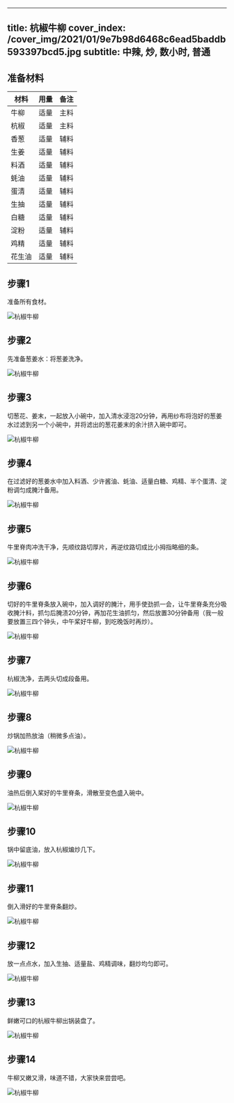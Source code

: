 
---
title: 杭椒牛柳
cover_index: /cover_img/2021/01/9e7b98d6468c6ead5baddb593397bcd5.jpg
subtitle: 中辣, 炒, 数小时, 普通
---

## 准备材料

| 材料     | 用量 | 备注|
| ------- | ----- | --- |
| 牛柳 | 适量| 主料 |
| 杭椒 | 适量| 主料 |
| 香葱 | 适量| 辅料 |
| 生姜 | 适量| 辅料 |
| 料酒 | 适量| 辅料 |
| 蚝油 | 适量| 辅料 |
| 蛋清 | 适量| 辅料 |
| 生抽 | 适量| 辅料 |
| 白糖 | 适量| 辅料 |
| 淀粉 | 适量| 辅料 |
| 鸡精 | 适量| 辅料 |
| 花生油 | 适量| 辅料 |

## 步骤1

准备所有食材。

![杭椒牛柳](https://i8.meishichina.com/attachment/recipe/201010/201010152305305.jpg?x-oss-process=style/p320) 

## 步骤2

先准备葱姜水：将葱姜洗净。

![杭椒牛柳](https://i8.meishichina.com/attachment/recipe/201010/201010152306542.jpg?x-oss-process=style/p320) 

## 步骤3

切葱花、姜末，一起放入小碗中，加入清水浸泡20分钟，再用纱布将泡好的葱姜水过滤到另一个小碗中，并将滤出的葱花姜末的余汁挤入碗中即可。

![杭椒牛柳](https://i8.meishichina.com/attachment/recipe/201010/201010152308161.jpg?x-oss-process=style/p320) 

## 步骤4

在过滤好的葱姜水中加入料酒、少许酱油、蚝油、适量白糖、鸡精、半个蛋清、淀粉调匀成腌汁备用。

![杭椒牛柳](https://i8.meishichina.com/attachment/recipe/201010/201010152309189.jpg?x-oss-process=style/p320) 

## 步骤5

牛里脊肉冲洗干净，先顺纹路切厚片，再逆纹路切成比小拇指略细的条。

![杭椒牛柳](https://i8.meishichina.com/attachment/recipe/201010/201010152309552.jpg?x-oss-process=style/p320) 

## 步骤6

切好的牛里脊条放入碗中，加入调好的腌汁，用手使劲抓一会，让牛里脊条充分吸收腌汁料，抓匀后腌渍20分钟，再加花生油抓匀，然后放置30分钟备用（我一般要放置三四个钟头，中午桨好牛柳，到吃晚饭时再炒）。

![杭椒牛柳](https://i8.meishichina.com/attachment/recipe/201010/201010152310479.jpg?x-oss-process=style/p320) 

## 步骤7

杭椒洗净，去两头切成段备用。

![杭椒牛柳](https://i8.meishichina.com/attachment/recipe/201010/201010152311192.jpg?x-oss-process=style/p320) 

## 步骤8

炒锅加热放油（稍微多点油）。

![杭椒牛柳](https://i8.meishichina.com/attachment/recipe/201010/201010152311420.jpg?x-oss-process=style/p320) 

## 步骤9

油热后倒入桨好的牛里脊条，滑散至变色盛入碗中。

![杭椒牛柳](https://i8.meishichina.com/attachment/recipe/201010/201010152312273.jpg?x-oss-process=style/p320) 

## 步骤10

锅中留底油，放入杭椒煸炒几下。

![杭椒牛柳](https://i8.meishichina.com/attachment/recipe/201010/201010152312563.jpg?x-oss-process=style/p320) 

## 步骤11

倒入滑好的牛里脊条翻炒。

![杭椒牛柳](https://i8.meishichina.com/attachment/recipe/201010/201010152313431.jpg?x-oss-process=style/p320) 

## 步骤12

放一点点水，加入生抽、适量盐、鸡精调味，翻炒均匀即可。

![杭椒牛柳](https://i8.meishichina.com/attachment/recipe/201010/201010152314079.jpg?x-oss-process=style/p320) 

## 步骤13

鲜嫩可口的杭椒牛柳出锅装盘了。

![杭椒牛柳](https://i8.meishichina.com/attachment/recipe/201010/201010152316380.jpg?x-oss-process=style/p320) 

## 步骤14

牛柳又嫩又滑，味道不错，大家快来尝尝吧。

![杭椒牛柳](https://i8.meishichina.com/attachment/recipe/201010/201010152319191.jpg?x-oss-process=style/p320) 

